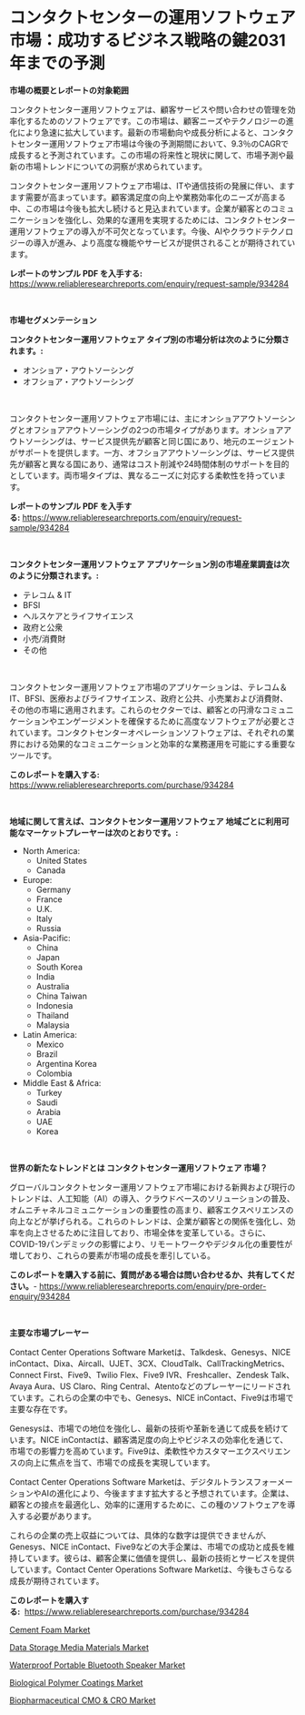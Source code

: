<p><h1>コンタクトセンターの運用ソフトウェア市場：成功するビジネス戦略の鍵2031年までの予測</h1></p><p><strong>市場の概要とレポートの対象範囲</strong></p>
<p><p>コンタクトセンター運用ソフトウェアは、顧客サービスや問い合わせの管理を効率化するためのソフトウェアです。この市場は、顧客ニーズやテクノロジーの進化により急速に拡大しています。最新の市場動向や成長分析によると、コンタクトセンター運用ソフトウェア市場は今後の予測期間において、9.3％のCAGRで成長すると予測されています。この市場の将来性と現状に関して、市場予測や最新の市場トレンドについての洞察が求められています。</p><p>コンタクトセンター運用ソフトウェア市場は、ITや通信技術の発展に伴い、ますます需要が高まっています。顧客満足度の向上や業務効率化のニーズが高まる中、この市場は今後も拡大し続けると見込まれています。企業が顧客とのコミュニケーションを強化し、効果的な運用を実現するためには、コンタクトセンター運用ソフトウェアの導入が不可欠となっています。今後、AIやクラウドテクノロジーの導入が進み、より高度な機能やサービスが提供されることが期待されています。</p></p>
<p><strong>レポートのサンプル PDF を入手する:</strong> <a href="https://www.reliableresearchreports.com/enquiry/request-sample/934284">https://www.reliableresearchreports.com/enquiry/request-sample/934284</a></p>
<p>&nbsp;</p>
<p><strong>市場セグメンテーション</strong></p>
<p><strong>コンタクトセンター運用ソフトウェア タイプ別の市場分析は次のように分類されます。:</strong></p>
<p><ul><li>オンショア・アウトソーシング</li><li>オフショア・アウトソーシング</li></ul></p>
<p>&nbsp;</p>
<p><p>コンタクトセンター運用ソフトウェア市場には、主にオンショアアウトソーシングとオフショアアウトソーシングの2つの市場タイプがあります。オンショアアウトソーシングは、サービス提供先が顧客と同じ国にあり、地元のエージェントがサポートを提供します。一方、オフショアアウトソーシングは、サービス提供先が顧客と異なる国にあり、通常はコスト削減や24時間体制のサポートを目的としています。両市場タイプは、異なるニーズに対応する柔軟性を持っています。</p></p>
<p><strong>レポートのサンプル PDF を入手する:</strong>&nbsp;<a href="https://www.reliableresearchreports.com/enquiry/request-sample/934284">https://www.reliableresearchreports.com/enquiry/request-sample/934284</a></p>
<p>&nbsp;</p>
<p><strong> コンタクトセンター運用ソフトウェア アプリケーション別の市場産業調査は次のように分類されます。:</strong></p>
<p><ul><li>テレコム & IT</li><li>BFSI</li><li>ヘルスケアとライフサイエンス</li><li>政府と公衆</li><li>小売/消費財</li><li>その他</li></ul></p>
<p>&nbsp;</p>
<p><p>コンタクトセンター運用ソフトウェア市場のアプリケーションは、テレコム＆IT、BFSI、医療およびライフサイエンス、政府と公共、小売業および消費財、その他の市場に適用されます。これらのセクターでは、顧客との円滑なコミュニケーションやエンゲージメントを確保するために高度なソフトウェアが必要とされています。コンタクトセンターオペレーションソフトウェアは、それぞれの業界における効果的なコミュニケーションと効率的な業務運用を可能にする重要なツールです。</p></p>
<p><strong>このレポートを購入する:</strong>&nbsp; <a href="https://www.reliableresearchreports.com/purchase/934284">https://www.reliableresearchreports.com/purchase/934284</a></p>
<p>&nbsp;</p>
<p><strong>地域に関して言えば、コンタクトセンター運用ソフトウェア 地域ごとに利用可能なマーケットプレーヤーは次のとおりです。:</strong></p>
<p><ul>
    <li>
        North America:
        <ul>
            <li>United States</li>
            <li>Canada</li>
        </ul>
    </li>
    <li>
        Europe:
        <ul>
            <li>Germany</li>
            <li>France</li>
            <li>U.K.</li>
            <li>Italy</li>
            <li>Russia</li>
        </ul>
    </li>
    <li>
        Asia-Pacific:
        <ul>
            <li>China</li>
            <li>Japan</li>
            <li>South Korea</li>
            <li>India</li>
            <li>Australia</li>
            <li>China Taiwan</li>
            <li>Indonesia</li>
            <li>Thailand</li>
            <li>Malaysia</li>
        </ul>
    </li>
    <li>
        Latin America:
        <ul>
            <li>Mexico</li>
            <li>Brazil</li>
            <li>Argentina Korea</li>
            <li>Colombia</li>
        </ul>
    </li>
    <li>
        Middle East & Africa:
        <ul>
            <li>Turkey</li>
            <li>Saudi</li>
            <li>Arabia</li>
            <li>UAE</li>
            <li>Korea</li>
        </ul>
    </li>
    </ul></p>
<p>&nbsp;</p>
<p><strong>世界の新たなトレンドとは コンタクトセンター運用ソフトウェア 市場？</strong></p>
<p><p>グローバルコンタクトセンター運用ソフトウェア市場における新興および現行のトレンドは、人工知能（AI）の導入、クラウドベースのソリューションの普及、オムニチャネルコミュニケーションの重要性の高まり、顧客エクスペリエンスの向上などが挙げられる。これらのトレンドは、企業が顧客との関係を強化し、効率を向上させるために注目しており、市場全体を変革している。さらに、COVID-19パンデミックの影響により、リモートワークやデジタル化の重要性が増しており、これらの要素が市場の成長を牽引している。</p></p>
<p><strong>このレポートを購入する前に、質問がある場合は問い合わせるか、共有してください。</strong>- <a href="https://www.reliableresearchreports.com/enquiry/pre-order-enquiry/934284">https://www.reliableresearchreports.com/enquiry/pre-order-enquiry/934284</a></p>
<p>&nbsp;</p>
<p><strong>主要な市場プレーヤー</strong></p>
<p><p>Contact Center Operations Software Marketは、Talkdesk、Genesys、NICE inContact、Dixa、Aircall、UJET、3CX、CloudTalk、CallTrackingMetrics、Connect First、Five9、Twilio Flex、Five9 IVR、Freshcaller、Zendesk Talk、Avaya Aura、US Claro、Ring Central、Atentoなどのプレーヤーにリードされています。これらの企業の中でも、Genesys、NICE inContact、Five9は市場で主要な存在です。</p><p>Genesysは、市場での地位を強化し、最新の技術や革新を通じて成長を続けています。NICE inContactは、顧客満足度の向上やビジネスの効率化を通じて、市場での影響力を高めています。Five9は、柔軟性やカスタマーエクスペリエンスの向上に焦点を当て、市場での成長を実現しています。</p><p>Contact Center Operations Software Marketは、デジタルトランスフォーメーションやAIの進化により、今後ますます拡大すると予想されています。企業は、顧客との接点を最適化し、効率的に運用するために、この種のソフトウェアを導入する必要があります。</p><p>これらの企業の売上収益については、具体的な数字は提供できませんが、Genesys、NICE inContact、Five9などの大手企業は、市場での成功と成長を維持しています。彼らは、顧客企業に価値を提供し、最新の技術とサービスを提供しています。Contact Center Operations Software Marketは、今後もさらなる成長が期待されています。</p></p>
<p><strong>このレポートを購入する:</strong>&nbsp;&nbsp;<a href="https://www.reliableresearchreports.com/purchase/934284">https://www.reliableresearchreports.com/purchase/934284</a></p>
<p><p><a href="https://view.publitas.com/reportprime-1/cement-foam-market-offer-valuable-insights-into-market-size-market-share-market-trends-and-projections-spanning-from-2024-to-2031/">Cement Foam Market</a></p><p><a href="https://skillful-vermicelli-b89.notion.site/Data-Storage-Media-Materials-Market-Size-and-Growth-Market-Segmentation-Regional-and-Country-Break-8bc160ce17e44f76b2a667c33208c7d4">Data Storage Media Materials Market</a></p><p><a href="https://view.publitas.com/reportprime-1/global-waterproof-portable-bluetooth-speaker-market-by-types-applications-and-major-players-with-regional-growth-rate-analysis-and-development-situation-from-2024-to-2031/">Waterproof Portable Bluetooth Speaker Market</a></p><p><a href="https://github.com/angelajermaine/Market-Research-Report-List-2/blob/main/biological-polymer-coatings-market.md">Biological Polymer Coatings Market</a></p><p><a href="https://github.com/beatblasta/Market-Research-Report-List-2/blob/main/biopharmaceutical-cmo-cro-market.md">Biopharmaceutical CMO & CRO Market</a></p></p>